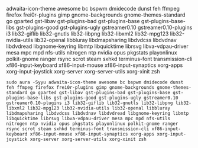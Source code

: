adwaita-icon-theme
awesome
bc
bspwm
dmidecode
dunst
feh
ffmpeg
firefox
frei0r-plugins
gimp
gnome-backgrounds
gnome-themes-standard
go
gparted
gst-libav
gst-plugins-bad
gst-plugins-base
gst-plugins-base-libs
gst-plugins-good
gst-plugins-ugly
gstreamer0.10
gstreamer0.10-plugins
i3
lib32-giflib
lib32-gnutls
lib32-libpng
lib32-libxml2
lib32-mpg123
lib32-nvidia-utils
lib32-openal
libbluray
libdmapsharing
libdvdcss
libdvdnav
libdvdread
libgnome-keyring
libmtp
libquicktime
librsvg
libva-vdpau-driver
mesa
mpc
mpd
nfs-utils
nitrogen
ntp
nvidia
opus
pkgstats
playonlinux
polkit-gnome
ranger
rsync
scrot
steam
sxhkd
terminus-font
transmission-cli
xf86-input-keyboard
xf86-input-mouse
xf86-input-synaptics
xorg-apps
xorg-input-joystick
xorg-server
xorg-server-utils
xorg-xinit
zsh

	sudo aura -Syyu adwaita-icon-theme awesome bc bspwm dmidecode dunst feh ffmpeg firefox frei0r-plugins gimp gnome-backgrounds gnome-themes-standard go gparted gst-libav gst-plugins-bad gst-plugins-base gst-plugins-base-libs gst-plugins-good gst-plugins-ugly gstreamer0.10 gstreamer0.10-plugins i3 lib32-giflib lib32-gnutls lib32-libpng lib32-libxml2 lib32-mpg123 lib32-nvidia-utils lib32-openal libbluray libdmapsharing libdvdcss libdvdnav libdvdread libgnome-keyring libmtp libquicktime librsvg libva-vdpau-driver mesa mpc mpd nfs-utils nitrogen ntp nvidia opus pkgstats playonlinux polkit-gnome ranger rsync scrot steam sxhkd terminus-font transmission-cli xf86-input-keyboard xf86-input-mouse xf86-input-synaptics xorg-apps xorg-input-joystick xorg-server xorg-server-utils xorg-xinit zsh
